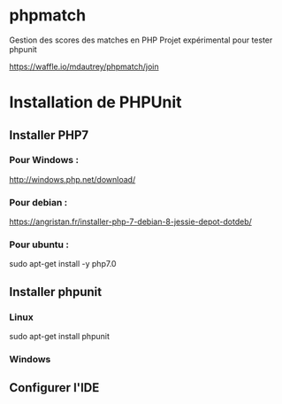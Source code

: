 # phpmatch
Gestion des scores des matches en PHP
Projet expérimental pour tester phpunit

https://waffle.io/mdautrey/phpmatch/join

# Installation de PHPUnit
## Installer PHP7
### Pour Windows :
http://windows.php.net/download/

### Pour debian :
https://angristan.fr/installer-php-7-debian-8-jessie-depot-dotdeb/

### Pour ubuntu :
sudo apt-get install -y php7.0


## Installer phpunit
### Linux
sudo apt-get install phpunit

### Windows



## Configurer l'IDE



